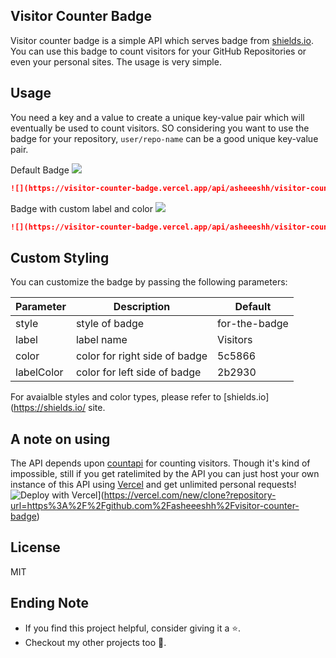 ## Visitor Counter Badge 
Visitor counter badge is a simple API which serves badge from [shields.io](https://shields.io/). You can use this badge to count visitors for your GitHub Repositories or even your personal sites. The usage is very simple.

## Usage
You need a key and a value to create a unique key-value pair which will eventually be used to count visitors. SO considering you want to use the badge for your repository, `user/repo-name` can be a good unique key-value pair.

Default Badge
![](https://visitor-counter-badge.vercel.app/api/asheeeshh/visitor-counter-badge/)
```md
![](https://visitor-counter-badge.vercel.app/api/asheeeshh/visitor-counter-badge/)
```
Badge with custom label and color
![](https://visitor-counter-badge.vercel.app/api/asheeeshh/visitor-counter-badge?label=Hits&color=fc7695&labelColor=95abdb)
```md
![](https://visitor-counter-badge.vercel.app/api/asheeeshh/visitor-counter-badge?label=Hitss&color=fc7695&labelColor=95abdb)
```

## Custom Styling
You can customize the badge by passing the following parameters:

| Parameter        | Description                   | Default       | 
| ---------------- | ----------------------------- | ------------- | 
| style            | style of badge                | for-the-badge |
| label            | label name                    | Visitors      | 
| color            | color for right side of badge | 5c5866        |
| labelColor       | color for left side of badge  | 2b2930        |

For avaialble styles and color types, please refer to [shields.io](https://shields.io/ site.

## A note on using
The API depends upon [countapi](https://countapi.xyz/) for counting visitors. Though it's kind of impossible, still if you get ratelimited by the API you can just host your own instance of this API using [Vercel](https://vercel.app/) and get unlimited personal requests!
![Deploy with Vercel](https://vercel.com/button)](https://vercel.com/new/clone?repository-url=https%3A%2F%2Fgithub.com%2Fasheeeshh%2Fvisitor-counter-badge)

## License
MIT

## Ending Note
- If you find this project helpful, consider giving it a ⭐.
- Checkout my other projects too 💜.

